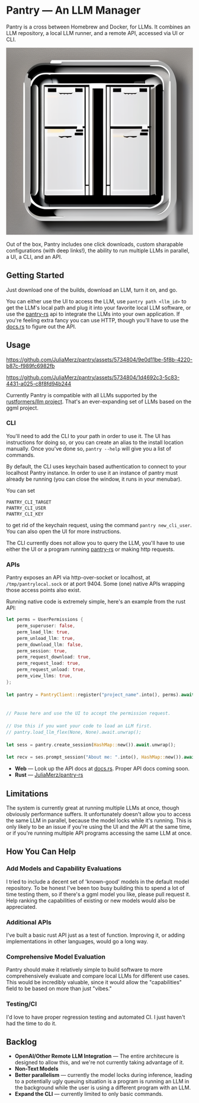 # Pantry — An LLM Manager

Pantry is a cross between Homebrew and Docker, for LLMs. It combines an LLM repository, a local LLM runner,
and a remote API, accessed via UI or CLI.

![An AI generated pair of smiling computers.](./pantry_fancy.png)

Out of the box, Pantry includes one click downloads, custom sharapable configurations (with deep links!),
the ability to run multiple LLMs in parallel, a UI, a CLI, and an API.

## Getting Started

Just download one of the builds, download an LLM, turn it on, and go.

You can either use the UI to access the LLM, use `pantry path <llm_id>` to get the LLM's
local path and plug it into your favorite local LLM software, or use the [pantry-rs](https://github.com/JuliaMerz/pantry-rs)
api to integrate the LLMs into your own application. If you're feeling extra fancy
you can use HTTP, though you'll have to use the [docs.rs](https://docs.rs/pantry-rs/latest/pantry_rs/api/struct.PantryAPI.html)
to figure out the API.

## Usage

https://github.com/JuliaMerz/pantry/assets/5734804/9e0d11be-5f8b-4220-b87c-f989fc6982fb

https://github.com/JuliaMerz/pantry/assets/5734804/1d4692c3-5c83-4431-a025-c8f8fd94b244

Currently Pantry is compatible with all LLMs supported by the
[rustformers/llm project](https://github.com/rustformers/llm). That's an ever-expanding
set of LLMs based on the ggml project.


### CLI

You'll need to add the CLI to your path in order to use it. The UI has instructions for doing so,
or you can create an alias to the install location manually. Once you've done so, `pantry --help`
will give you a list of commands.

By default, the CLI uses keychain based authentication to connect to your localhost Pantry instance.
In order to use it an instance of pantry must already be running (you can close the window, it runs in your menubar).

You can set
```
PANTRY_CLI_TARGET
PANTRY_CLI_USER
PANTRY_CLI_KEY
```
to get rid of the keychain request, using the command `pantry new_cli_user`. You can also open the UI for more instructions.

The CLI currently does not allow you to query the LLM, you'll have to use either the UI or a program running [pantry-rs](https://github.com/JuliaMerz/pantry-rs) or making http requests.

### APIs
Pantry exposes an API via http-over-socket or localhost, at `/tmp/pantrylocal.sock`
or at port 9404. Some (one) native APIs wrapping those access points also exist.

Running native code is extremely simple, here's an example from the rust API:
``` rust
let perms = UserPermissions {
    perm_superuser: false,
    perm_load_llm: true,
    perm_unload_llm: true,
    perm_download_llm: false,
    perm_session: true,
    perm_request_download: true,
    perm_request_load: true,
    perm_request_unload: true,
    perm_view_llms: true,
};

let pantry = PantryClient::register("project_name".into(), perms).await.unwrap();


// Pause here and use the UI to accept the permission request.

// Use this if you want your code to load an LLM first.
// pantry.load_llm_flex(None, None).await.unwrap();

let sess = pantry.create_session(HashMap::new()).await.unwrap();

let recv = ses.prompt_session("About me: ".into(), HashMap::new()).await.unwrap();
```

- **Web** — Look up the API docs at [docs.rs](https://docs.rs/pantry-rs/latest/pantry_rs/api/struct.PantryAPI.html). Proper API docs coming soon.
- **Rust** — [JuliaMerz/pantry-rs](https://github.com/JuliaMerz/pantry-rs)

## Limitations

The system is currently great at running multiple LLMs at once, though obviously performance suffers. It unfortunately doesn't allow you to access
the same LLM in parallel, because the model locks while it's running. This is only likely to be an issue if you're using the UI and the API at
the same time, or if you're running multiple API programs accessing the same LLM at once.

## How You Can Help
### Add Models and Capability Evaluations
I tried to include a decent set of 'known-good' models in the default model repository.
To be honest I've been too busy building this to spend a lot of time testing them,
so if there's a ggml model you like, please pull request it. Help ranking the capabilities
of existing or new models would also be appreciated.

### Additional APIs
I've built a basic rust API just as a test of function. Improving it, or adding implementations
in other languages, would go a long way.

### Comprehensive Model Evaluation
Pantry should make it relatively simple to build software to more comprehensively evaluate
and compare local LLMs for different use cases. This would be incredibly valuable,
since it would allow the "capabilities" field to be based on more than just "vibes."

### Testing/CI
I'd love to have proper regression testing and automated CI. I just haven't had
the time to do it.

## Backlog
- **OpenAI/Other Remote LLM Integration** — The entire architecure is designed to allow this,
and we're not currently taking advantage of it.
- **Non-Text Models**
- **Better parallelism** — currently the model locks during inference, leading to a
potentially ugly queuing situation is a program is running an LLM in the background
while the user is using a different program with an LLM.
- **Expand the CLI** — currently limited to only basic commands.


